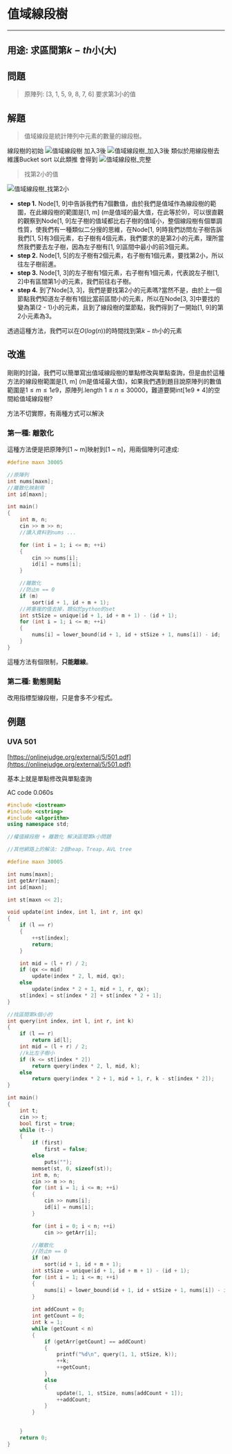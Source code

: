 # 值域線段樹

---

## 用途: 求區間第$k-th$小(大)

## 問題

> 原陣列: [3, 1, 5, 9, 8, 7, 6]
> 要求第3小的值

## 解題

> 值域線段是統計陣列中元素的數量的線段樹。

線段樹的初始
![值域線段樹](./值域線段樹_單點修改.drawio.png)
加入3後
![值域線段樹_加入3後](./值域線段樹_加入3後.png)
類似於用線段樹去維護Bucket sort
以此類推
會得到
![值域線段樹_完整](./值域線段樹_完整.png)

> 找第2小的值

![值域線段樹_找第2小](./值域線段樹_找第2小.png)

+ **step 1.** Node[1, 9]中告訴我們有7個數值，由於我們是值域作為線段樹的範圍，在此線段樹的範圍是[1, m] (m是值域的最大值，在此等於9)，可以很直觀的觀察到Node[1, 9]左子樹的值域都比右子樹的值域小，整個線段樹有個單調性質，使我們有一種類似二分搜的思維，在Node[1, 9]時我們訪問左子樹告訴我們[1, 5]有3個元素，右子樹有4個元素，我們要求的是第2小的元素，理所當然我們要去左子樹，因為左子樹有[1, 9]區間中最小的前3個元素。
+ **step 2.** Node[1, 5]的左子樹有2個元素，右子樹有1個元素，要找第2小，所以往左子樹前進。
+ **step 3.** Node[1, 3]的左子樹有1個元素，右子樹有1個元素，代表說左子樹[1, 2]中有區間第1小的元素，我們前往右子樹。
+ **step 4.** 到了Node[3, 3]，我們是要找第2小的元素嗎?當然不是，由於上一個節點我們知道左子樹有1個比當前區間小的元素，所以在Node[3, 3]中要找的變為第(2 - 1)小的元素，且到了線段樹的葉節點，我們得到了一開始[1, 9]的第2小元素為3。

透過這種方法，我們可以在$O(log(n))$的時間找到第$k-th$小的元素

## 改進

剛剛的討論，我們可以簡單寫出值域線段樹的單點修改與單點查詢，但是由於這種方法的線段樹範圍是[1, m] (m是值域最大值)，如果我們遇到題目說原陣列的數值範圍是$1 \le m \le 1e9$，原陣列.length $1 \le n \le 30000$，難道要開int[1e9 * 4]的空間給值域線段樹?

方法不切實際，有兩種方式可以解決

### 第一種: 離散化

這種方法便是把原陣列[1 ~ m]映射到[1 ~ n]，用兩個陣列可達成:

```cpp
#define maxn 30005

//原陣列
int nums[maxn];
//離散化映射用
int id[maxn];

int main()
{
    int m, n;
    cin >> m >> n;
    //讀入資料到nums ...

    for (int i = 1; i <= m; ++i)
    {
        cin >> nums[i];
        id[i] = nums[i];
    }

    //離散化
    //防止m == 0
    if (m)
        sort(id + 1, id + m + 1);
    //將重複的值去掉，類似於python的set
    int stSize = unique(id + 1, id + m + 1) - (id + 1);
    for (int i = 1; i <= m; ++i)
    {
        nums[i] = lower_bound(id + 1, id + stSize + 1, nums[i]) - id;
    }
}
```

這種方法有個限制，**只能離線**。

### 第二種: 動態開點

改用指標型線段樹，只是會多不少程式。

## 例題

### UVA 501

[https://onlinejudge.org/external/5/501.pdf](https://onlinejudge.org/external/5/501.pdf)

基本上就是單點修改與單點查詢

AC code 0.060s

```cpp
#include <iostream>
#include <cstring>
#include <algorithm>
using namespace std;

//權值線段樹 + 離散化 解決區間第k小問題

//其他網路上的解法: 2個heap，Treap，AVL tree

#define maxn 30005

int nums[maxn];
int getArr[maxn];
int id[maxn];

int st[maxn << 2];

void update(int index, int l, int r, int qx)
{
    if (l == r)
    {
        ++st[index];
        return;
    }

    int mid = (l + r) / 2;
    if (qx <= mid)
        update(index * 2, l, mid, qx);
    else
        update(index * 2 + 1, mid + 1, r, qx);
    st[index] = st[index * 2] + st[index * 2 + 1];
}

//找區間第k個小的
int query(int index, int l, int r, int k)
{
    if (l == r)
        return id[l];
    int mid = (l + r) / 2;
    //k比左子樹小
    if (k <= st[index * 2])
        return query(index * 2, l, mid, k);
    else
        return query(index * 2 + 1, mid + 1, r, k - st[index * 2]);
}

int main()
{
    int t;
    cin >> t;
    bool first = true;
    while (t--)
    {
        if (first)
            first = false;
        else
            puts("");
        memset(st, 0, sizeof(st));
        int m, n;
        cin >> m >> n;
        for (int i = 1; i <= m; ++i)
        {
            cin >> nums[i];
            id[i] = nums[i];
        }

        for (int i = 0; i < n; ++i)
            cin >> getArr[i];

        //離散化
        //防止m == 0
        if (m)
            sort(id + 1, id + m + 1);
        int stSize = unique(id + 1, id + m + 1) - (id + 1);
        for (int i = 1; i <= m; ++i)
        {
            nums[i] = lower_bound(id + 1, id + stSize + 1, nums[i]) - id;
        }
        
        int addCount = 0;
        int getCount = 0;
        int k = 1;
        while (getCount < n)
        {
            if (getArr[getCount] == addCount)
            {
                printf("%d\n", query(1, 1, stSize, k));
                ++k;
                ++getCount;
            }
            else
            {
                update(1, 1, stSize, nums[addCount + 1]);
                ++addCount;
            }
        }

        
    }
    return 0;
}
```
